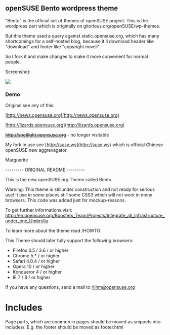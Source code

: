 ## openSUSE Bento wordpress theme

"Bento" is the official set of themes of openSUSE project. This is the wordpress part which is originally on gitorious.org/openSUSE/wp-themes.

But this theme used a query against static.opensuse.org, which has many shortcomings for a self-hosted blog, because it'll download header like "download" and footer like "copyright novell".

So I fork it and make changes to make it more convenient for normal people.

Screenshot:

![](http://news.opensuse.org/wp-content/themes/bento/screenshot.png)

### Demo

Original see any of this:

[http://news.opensuse.org](http://news.opensuse.org)

[http://lizards.opensuse.org](http://lizards.opensuse.org)

<del>http://spotlight.opensuse.org</del> - no longer visitable


My fork in use see [http://suse.ws](http://suse.ws) which is official Chinese openSUSE new aggrevagator.

Marguerite

--------- ORIGINAL README ---------

This is the new openSUSE.org Theme called Bento.

Warning: This theme is stillunder construction and not ready for serious use! It use in some places still some CSS3 which will not work in meny browsers. This code was added just for mockup-reasons.

To get further informations visit: http://en.opensuse.org/Boosters_Team/Projects/Integrate_all_Infrastructure_under_one_Umbrella

To learn more about the theme read /HOWTO.

This Theme should later fully support the following browsers:

* Firefox     3.5 / 3.6 / or higher
* Chrome      5.*  / or higher
* Safari      4.0.4 / or higher
* Opera       10  / or higher
* Konqueror   4 / or higher
* IE          7 / 8 / or higher

If you have any questions, send a mail to rlihm@opensuse.org

# Includes #

Page parts, which are common in pages should be moved as snippets into includes/. E.g. the footer should be moved as footer.html
